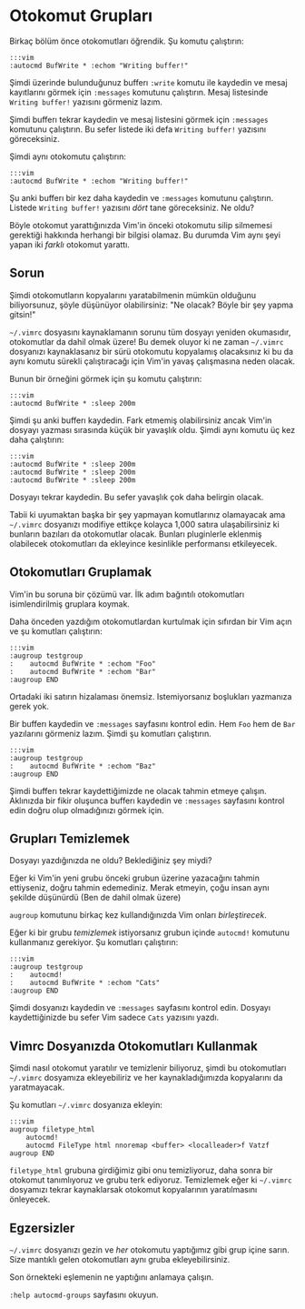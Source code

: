 Otokomut Grupları
==================

Birkaç bölüm önce otokomutları öğrendik. Şu komutu çalıştırın:

    :::vim
    :autocmd BufWrite * :echom "Writing buffer!"

Şimdi üzerinde bulunduğunuz bufferı `:write` komutu ile kaydedin ve mesaj
kayıtlarını görmek için `:messages` komutunu çalıştırın. Mesaj listesinde
`Writing buffer!` yazısını görmeniz lazım.

Şimdi bufferı tekrar kaydedin ve mesaj listesini görmek için `:messages`
komutunu çalıştırın. Bu sefer listede iki defa `Writing buffer!` yazısını
göreceksiniz.

Şimdi aynı otokomutu çalıştırın:

    :::vim
    :autocmd BufWrite * :echom "Writing buffer!"

Şu anki bufferı bir kez daha kaydedin ve `:messages` komutunu çalıştırın.
Listede `Writing buffer!` yazısını *dört* tane göreceksiniz. Ne oldu?

Böyle otokomut yarattığınızda Vim'in önceki otokomutu silip silmemesi gerektiği
hakkında herhangi bir bilgisi olamaz. Bu durumda Vim aynı şeyi yapan iki
*farklı* otokomut yarattı.

Sorun
-----

Şimdi otokomutların kopyalarını yaratabilmenin mümkün olduğunu biliyorsunuz,
şöyle düşünüyor olabilirsiniz: "Ne olacak? Böyle bir şey yapma gitsin!"

`~/.vimrc` dosyasını kaynaklamanın sorunu tüm dosyayı yeniden okumasıdır,
otokomutlar da dahil olmak üzere! Bu demek oluyor ki ne zaman `~/.vimrc`
dosyanızı kaynaklasanız bir sürü otokomutu kopyalamış olacaksınız ki bu da aynı
komutu sürekli çalıştıracağı için Vim'in yavaş çalışmasına neden olacak.

Bunun bir örneğini görmek için şu komutu çalıştırın:

    :::vim
    :autocmd BufWrite * :sleep 200m

Şimdi şu anki bufferı kaydedin. Fark etmemiş olabilirsiniz ancak Vim'in dosyayı
yazması sırasında küçük bir yavaşlık oldu. Şimdi aynı komutu üç kez daha
çalıştırın:

    :::vim
    :autocmd BufWrite * :sleep 200m
    :autocmd BufWrite * :sleep 200m
    :autocmd BufWrite * :sleep 200m

Dosyayı tekrar kaydedin. Bu sefer yavaşlık çok daha belirgin olacak.

Tabii ki uyumaktan başka bir şey yapmayan komutlarınız olamayacak ama
`~/.vimrc` dosyanızı modifiye ettikçe kolayca 1,000 satıra ulaşabilirsiniz ki
bunların bazıları da otokomutlar olacak. Bunları pluginlerle eklenmiş
olabilecek otokomutları da ekleyince kesinlikle performansı etkileyecek.

Otokomutları Gruplamak
----------------------

Vim'in bu soruna bir çözümü var. İlk adım bağıntılı otokomutları
isimlendirilmiş gruplara koymak.

Daha önceden yazdığım otokomutlardan kurtulmak için sıfırdan bir Vim açın ve şu
komutları çalıştırın:

    :::vim
    :augroup testgroup
    :    autocmd BufWrite * :echom "Foo"
    :    autocmd BufWrite * :echom "Bar"
    :augroup END

Ortadaki iki satırın hizalaması önemsiz. Istemiyorsanız boşlukları yazmanıza
gerek yok.

Bir bufferı kaydedin ve `:messages` sayfasını kontrol edin. Hem `Foo` hem de
`Bar` yazılarını görmeniz lazım. Şimdi şu komutları çalıştırın.

    :::vim
    :augroup testgroup
    :    autocmd BufWrite * :echom "Baz"
    :augroup END

Şimdi bufferı tekrar kaydettiğimizde ne olacak tahmin etmeye çalışın. Aklınızda
bir fikir oluşunca bufferı kaydedin ve `:messages` sayfasını kontrol edin doğru
olup olmadığınızı görmek için.

Grupları Temizlemek
-------------------

Dosyayı yazdığınızda ne oldu? Beklediğiniz şey miydi?

Eğer ki Vim'in yeni grubu önceki grubun üzerine yazacağını tahmin ettiyseniz,
doğru tahmin edemediniz. Merak etmeyin, çoğu insan aynı şekilde düşünürdü (Ben
de dahil olmak üzere)

`augroup` komutunu birkaç kez kullandığınızda Vim onları *birleştirecek*.

Eğer ki bir grubu *temizlemek* istiyorsanız grubun içinde `autocmd!` komutunu
kullanmanız gerekiyor. Şu komutları çalıştırın:

    :::vim
    :augroup testgroup
    :    autocmd!
    :    autocmd BufWrite * :echom "Cats"
    :augroup END

Şimdi dosyanızı kaydedin ve `:messages` sayfasını kontrol edin. Dosyayı
kaydettiğinizde bu sefer Vim sadece `Cats` yazısını yazdı.

Vimrc Dosyanızda Otokomutları Kullanmak
---------------------------------------

Şimdi nasıl otokomut yaratılır ve temizlenir biliyoruz, şimdi bu otokomutları
`~/.vimrc` dosyamıza ekleyebiliriz ve her kaynakladığımızda kopyalarını
da yaratmayacak.

Şu komutları `~/.vimrc` dosyanıza ekleyin:

    :::vim
    augroup filetype_html
        autocmd!
        autocmd FileType html nnoremap <buffer> <localleader>f Vatzf
    augroup END

`filetype_html` grubuna girdiğimiz gibi onu temizliyoruz, daha sonra bir
otokomut tanımlıyoruz ve grubu terk ediyoruz. Temizlemek eğer ki `~/.vimrc`
dosyamızı tekrar kaynaklarsak otokomut kopyalarının yaratılmasını önleyecek.

Egzersizler
-----------

`~/.vimrc` dosyanızı gezin ve *her* otokomutu yaptığımız gibi grup içine sarın.
Size mantıklı gelen otokomutları aynı gruba ekleyebilirsiniz.

Son örnekteki eşlemenin ne yaptığını anlamaya çalışın.

`:help autocmd-groups` sayfasını okuyun.

